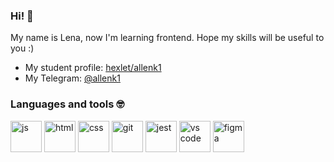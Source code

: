 ### Hi! 👋

My name is Lena, now I'm learning frontend. Hope my skills will be useful to you :)

- My student profile: [hexlet/allenk1](https://ru.hexlet.io/u/allenk1)
- My Telegram: [@allenk1](https://t.me/allenk1)

### Languages ​​and tools 🤓
<img src="https://cdn.jsdelivr.net/gh/devicons/devicon/icons/javascript/javascript-original.svg" title="js" width="50" height="50"/> <img src="https://cdn.jsdelivr.net/gh/devicons/devicon/icons/html5/html5-plain-wordmark.svg" title="html" width="50" height="50"/> <img src="https://cdn.jsdelivr.net/gh/devicons/devicon/icons/css3/css3-plain-wordmark.svg" title="css" width="50" height="50"/> <img src="https://cdn.jsdelivr.net/gh/devicons/devicon/icons/git/git-original.svg" title="git" width="50" height="50"/> <img src="https://cdn.jsdelivr.net/gh/devicons/devicon/icons/jest/jest-plain.svg" title="jest" width="50" height="50"/> <img src="https://cdn.jsdelivr.net/gh/devicons/devicon/icons/vscode/vscode-original.svg" title="vs code" width="50" height="50"/> <img src="https://cdn.jsdelivr.net/gh/devicons/devicon/icons/figma/figma-original.svg" title="figma" width="50" height="50"/>
          
          
